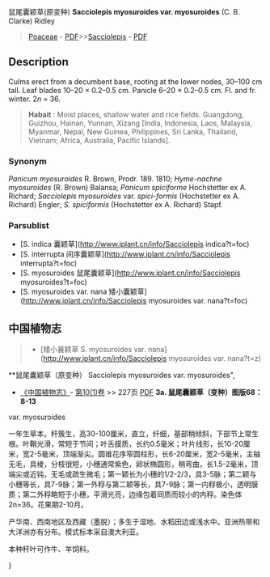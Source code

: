 鼠尾囊颖草(原变种) **Sacciolepis myosuroides var. myosuroides** (C. B. Clarke) Ridley

> [Poaceae](http://www.iplant.cn/info/Poaceae?t=foc) - [PDF](http://www.iplant.cn/foc/pdf/Poaceae.pdf)>>[Sacciolepis](http://www.iplant.cn/info/Sacciolepis?t=foc) - [PDF](http://www.iplant.cn/foc/pdf/Sacciolepis.pdf)

## Description

Culms erect from a decumbent base, rooting at the lower nodes, 30–100 cm tall. Leaf blades 10–20 × 0.2–0.5 cm. Panicle 6–20 × 0.2–0.5 cm. Fl. and fr. winter. 2*n* = 36.


> **Habait** : 
> Moist places, shallow water and rice fields. Guangdong, Guizhou, Hainan, Yunnan, Xizang [India, Indonesia, Laos, Malaysia, Myanmar, Nepal, New Guinea, Philippines, Sri Lanka, Thailand, Vietnam; Africa, Australia, Pacific Islands].

### Synonym
*Panicum myosuroides* R. Brown, Prodr. 189. 1810; *Hyme-nachne myosuroides* (R. Brown) Balansa; *Panicum spiciforme* Hochstetter ex A. Richard; *Sacciolepis myosuroides* var. *spici-formis* (Hochstetter ex A. Richard) Engler; *S. spiciformis* (Hochstetter ex A. Richard) Stapf.



### Parsublist

* [S.  indica  囊颖草](http://www.iplant.cn/info/Sacciolepis indica?t=foc)
* [S.  interrupta  间序囊颖草](http://www.iplant.cn/info/Sacciolepis interrupta?t=foc)
* [S.  myosuroides  鼠尾囊颖草](http://www.iplant.cn/info/Sacciolepis myosuroides?t=foc)
* [S.  myosuroides var. nana  矮小囊颖草](http://www.iplant.cn/info/Sacciolepis myosuroides var. nana?t=foc)

## 中国植物志

> * [矮小襄颖草  S.  myosuroides var. nana](http://www.iplant.cn/info/Sacciolepis myosuroides var. nana?t=z)


**鼠尾囊颖草（原变种） Sacciolepis myosuroides var. myosuroides",


* [《中国植物志》](http://www.iplant.cn/frps)- [第10(1)卷](http://www.iplant.cn/frps/vol/10(1)) >> 227页 [PDF](http://www.iplant.cn/frps/pdf/10(1)/227.pdf)
**3a. 鼠尾囊颖草（变种）图版68：8-13**

var. myosuroides

一年生草本。秆簇生，高30-100厘米，直立，纤细，基部稍倾斜，下部节上常生根。叶鞘光滑，常短于节间；叶舌膜质，长约0.5毫米；叶片线形，长10-20厘米，宽2-5毫米，顶端渐尖。圆锥花序窄圆柱形，长6-20厘米，宽2-5毫米，主轴无毛，具棱，分枝很短，小穗通常紫色，卵状椭圆形，稍弯曲，长1.5-2毫米，顶端尖或近钝，无毛或疏生微毛；第一颖长为小穗的1/2-2/3，具3-5脉；第二颖与小穗等长，具7-9脉；第一外稃与第二颖等长，具7-9脉；第一内稃极小，透明膜质；第二外稃略短于小穗，平滑光亮，边缘包着同质而较小的内稃。染色体2n=36。花果期2-10月。

产华南、西南地区及西藏（墨脱）；多生于湿地、水稻田边或浅水中。亚洲热带和大洋洲亦有分布。模式标本采自澳大利亚。

本种秆叶可作牛、羊饲料。



}